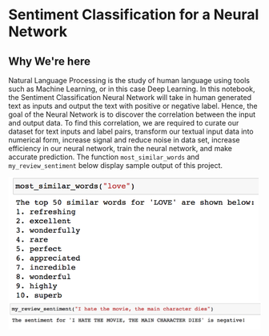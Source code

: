 # Sentiment Classification for a Neural Network
## Why We're here

Natural Language Processing is the study of human language using tools such as Machine Learning, or in this case Deep Learning. In this notebook, the Sentiment Classification Neural Network will take in human generated text as inputs and output the text with positive or negative label. Hence, the goal of the Neural Network is to discover the correlation between the input and output data. To find this correlation, we are required to curate our dataset for text inputs and label pairs, transform our textual input data into numerical form, increase signal and reduce noise in data set, increase efficiency in our neural network, train the neural network, and make accurate prediction. The function `most_similar_words` and `my_review_sentiment` below display sample output of this project. 

<img src="output_images/synonyms_output.png" width="500" align = "left"/> 



<img src="output_images/sentiment_output.png" width="700" align = "left"/>
